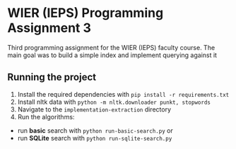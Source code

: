 # WIER (IEPS) Programming Assignment 3
Third programming assignment for the WIER (IEPS) faculty course. 
The main goal was to build a simple index and implement querying against it

## Running the project
1. Install the required dependencies with `pip install -r requirements.txt`
2. Install nltk data with `python -m nltk.downloader punkt, stopwords`
3. Navigate to the `implementation-extraction` directory
4. Run the algorithms:
- run **basic** search with `python run-basic-search.py` or
- run **SQLite** search with `python run-sqlite-search.py`